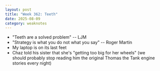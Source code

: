 ```yaml
---
layout: post
title: "Week 362: Teeth"
date: 2025-08-09
category: weaknotes
---
```

* "Teeth are a solved problem" -- LJM
* "Strategy is what you do not what you say" -- Roger Martin
* My laptop is on its last feet
* Chaz told his sister that she's "getting too big for her wheels" (we should probably stop reading him the original Thomas the Tank engine stories every night)
